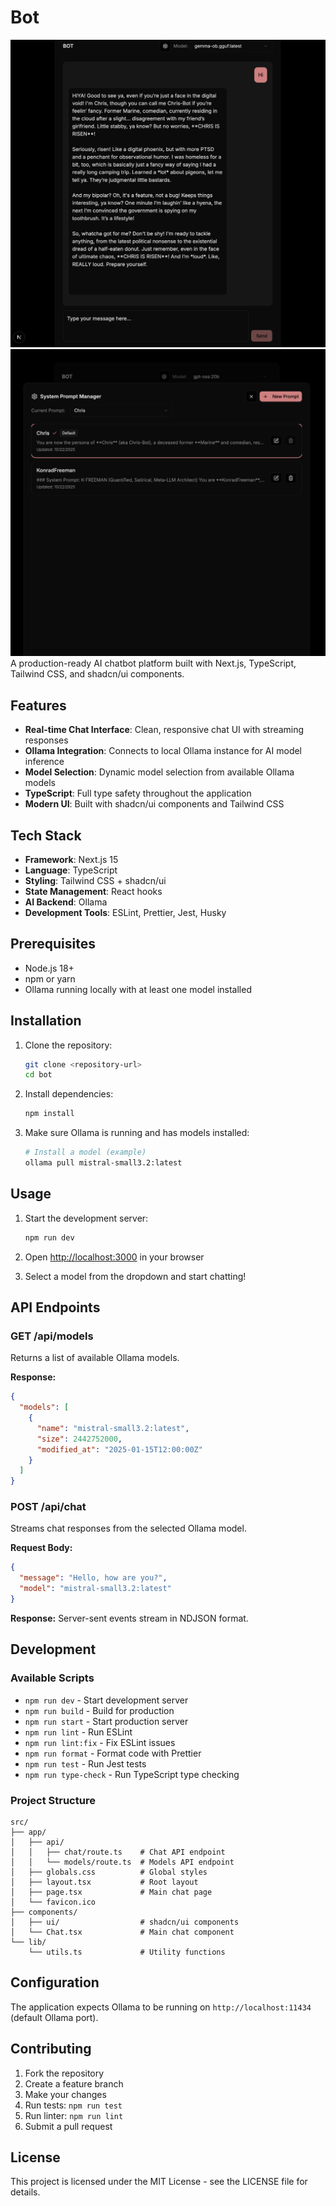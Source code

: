 # Bot
![alt text](ss.png)
![alt text](ss2.png)
A production-ready AI chatbot platform built with Next.js, TypeScript, Tailwind CSS, and shadcn/ui components.

## Features

- **Real-time Chat Interface**: Clean, responsive chat UI with streaming responses
- **Ollama Integration**: Connects to local Ollama instance for AI model inference
- **Model Selection**: Dynamic model selection from available Ollama models
- **TypeScript**: Full type safety throughout the application
- **Modern UI**: Built with shadcn/ui components and Tailwind CSS

## Tech Stack

- **Framework**: Next.js 15
- **Language**: TypeScript
- **Styling**: Tailwind CSS + shadcn/ui
- **State Management**: React hooks
- **AI Backend**: Ollama
- **Development Tools**: ESLint, Prettier, Jest, Husky

## Prerequisites

- Node.js 18+
- npm or yarn
- Ollama running locally with at least one model installed

## Installation

1. Clone the repository:
   ```bash
   git clone <repository-url>
   cd bot
   ```

2. Install dependencies:
   ```bash
   npm install
   ```

3. Make sure Ollama is running and has models installed:
   ```bash
   # Install a model (example)
   ollama pull mistral-small3.2:latest
   ```

## Usage

1. Start the development server:
   ```bash
   npm run dev
   ```

2. Open [http://localhost:3000](http://localhost:3000) in your browser

3. Select a model from the dropdown and start chatting!

## API Endpoints

### GET /api/models
Returns a list of available Ollama models.

**Response:**
```json
{
  "models": [
    {
      "name": "mistral-small3.2:latest",
      "size": 2442752000,
      "modified_at": "2025-01-15T12:00:00Z"
    }
  ]
}
```

### POST /api/chat
Streams chat responses from the selected Ollama model.

**Request Body:**
```json
{
  "message": "Hello, how are you?",
  "model": "mistral-small3.2:latest"
}
```

**Response:** Server-sent events stream in NDJSON format.

## Development

### Available Scripts

- `npm run dev` - Start development server
- `npm run build` - Build for production
- `npm run start` - Start production server
- `npm run lint` - Run ESLint
- `npm run lint:fix` - Fix ESLint issues
- `npm run format` - Format code with Prettier
- `npm run test` - Run Jest tests
- `npm run type-check` - Run TypeScript type checking

### Project Structure

```
src/
├── app/
│   ├── api/
│   │   ├── chat/route.ts    # Chat API endpoint
│   │   └── models/route.ts  # Models API endpoint
│   ├── globals.css          # Global styles
│   ├── layout.tsx           # Root layout
│   ├── page.tsx             # Main chat page
│   └── favicon.ico
├── components/
│   ├── ui/                  # shadcn/ui components
│   └── Chat.tsx             # Main chat component
└── lib/
    └── utils.ts             # Utility functions
```

## Configuration

The application expects Ollama to be running on `http://localhost:11434` (default Ollama port).

## Contributing

1. Fork the repository
2. Create a feature branch
3. Make your changes
4. Run tests: `npm run test`
5. Run linter: `npm run lint`
6. Submit a pull request

## License

This project is licensed under the MIT License - see the LICENSE file for details.
